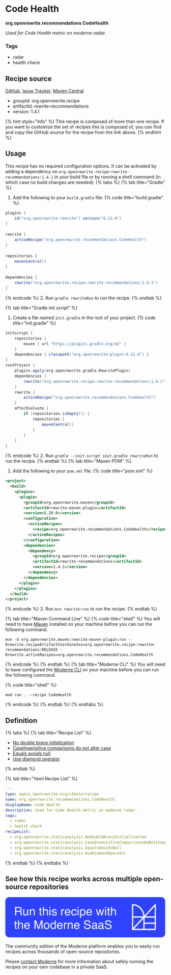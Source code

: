 # Code Health

**org.openrewrite.recommendations.CodeHealth**

_Used for Code Health metric on moderne radar._

### Tags

* radar
* health check

## Recipe source

[GitHub](https://github.com/openrewrite/rewrite-recommendations/blob/main/src/main/resources/META-INF/rewrite/radar.yml), [Issue Tracker](https://github.com/openrewrite/rewrite-recommendations/issues), [Maven Central](https://central.sonatype.com/artifact/org.openrewrite.recipe/rewrite-recommendations/1.4.1/jar)

* groupId: org.openrewrite.recipe
* artifactId: rewrite-recommendations
* version: 1.4.1

{% hint style="info" %}
This recipe is composed of more than one recipe. If you want to customize the set of recipes this is composed of, you can find and copy the GitHub source for the recipe from the link above.
{% endhint %}

## Usage

This recipe has no required configuration options. It can be activated by adding a dependency on `org.openrewrite.recipe:rewrite-recommendations:1.4.1` in your build file or by running a shell command (in which case no build changes are needed): 
{% tabs %}
{% tab title="Gradle" %}
1. Add the following to your `build.gradle` file:
{% code title="build.gradle" %}
```groovy
plugins {
    id("org.openrewrite.rewrite") version("6.12.0")
}

rewrite {
    activeRecipe("org.openrewrite.recommendations.CodeHealth")
}

repositories {
    mavenCentral()
}

dependencies {
    rewrite("org.openrewrite.recipe:rewrite-recommendations:1.4.1")
}
```
{% endcode %}
2. Run `gradle rewriteRun` to run the recipe.
{% endtab %}

{% tab title="Gradle init script" %}
1. Create a file named `init.gradle` in the root of your project.
{% code title="init.gradle" %}
```groovy
initscript {
    repositories {
        maven { url "https://plugins.gradle.org/m2" }
    }
    dependencies { classpath("org.openrewrite:plugin:6.12.0") }
}
rootProject {
    plugins.apply(org.openrewrite.gradle.RewritePlugin)
    dependencies {
        rewrite("org.openrewrite.recipe:rewrite-recommendations:1.4.1")
    }
    rewrite {
        activeRecipe("org.openrewrite.recommendations.CodeHealth")
    }
    afterEvaluate {
        if (repositories.isEmpty()) {
            repositories {
                mavenCentral()
            }
        }
    }
}
```
{% endcode %}
2. Run `gradle --init-script init.gradle rewriteRun` to run the recipe.
{% endtab %}
{% tab title="Maven POM" %}
1. Add the following to your `pom.xml` file:
{% code title="pom.xml" %}
```xml
<project>
  <build>
    <plugins>
      <plugin>
        <groupId>org.openrewrite.maven</groupId>
        <artifactId>rewrite-maven-plugin</artifactId>
        <version>5.29.0</version>
        <configuration>
          <activeRecipes>
            <recipe>org.openrewrite.recommendations.CodeHealth</recipe>
          </activeRecipes>
        </configuration>
        <dependencies>
          <dependency>
            <groupId>org.openrewrite.recipe</groupId>
            <artifactId>rewrite-recommendations</artifactId>
            <version>1.4.1</version>
          </dependency>
        </dependencies>
      </plugin>
    </plugins>
  </build>
</project>
```
{% endcode %}
2. Run `mvn rewrite:run` to run the recipe.
{% endtab %}

{% tab title="Maven Command Line" %}
{% code title="shell" %}
You will need to have [Maven](https://maven.apache.org/download.cgi) installed on your machine before you can run the following command.

```shell
mvn -U org.openrewrite.maven:rewrite-maven-plugin:run -Drewrite.recipeArtifactCoordinates=org.openrewrite.recipe:rewrite-recommendations:RELEASE -Drewrite.activeRecipes=org.openrewrite.recommendations.CodeHealth
```
{% endcode %}
{% endtab %}
{% tab title="Moderne CLI" %}
You will need to have configured the [Moderne CLI](https://docs.moderne.io/moderne-cli/cli-intro) on your machine before you can run the following command.

{% code title="shell" %}
```shell
mod run . --recipe CodeHealth
```
{% endcode %}
{% endtab %}
{% endtabs %}

## Definition

{% tabs %}
{% tab title="Recipe List" %}
* [No double brace initialization](../staticanalysis/nodoublebraceinitialization.md)
* [CaseInsensitive comparisons do not alter case](../staticanalysis/caseinsensitivecomparisonsdonotchangecase.md)
* [Equals avoids null](../staticanalysis/equalsavoidsnull.md)
* [Use diamond operator](../staticanalysis/usediamondoperator.md)

{% endtab %}

{% tab title="Yaml Recipe List" %}
```yaml
---
type: specs.openrewrite.org/v1beta/recipe
name: org.openrewrite.recommendations.CodeHealth
displayName: Code Health
description: Used for Code Health metric on moderne radar.
tags:
  - radar
  - health check
recipeList:
  - org.openrewrite.staticanalysis.NoDoubleBraceInitialization
  - org.openrewrite.staticanalysis.CaseInsensitiveComparisonsDoNotChangeCase
  - org.openrewrite.staticanalysis.EqualsAvoidsNull
  - org.openrewrite.staticanalysis.UseDiamondOperator

```
{% endtab %}
{% endtabs %}

## See how this recipe works across multiple open-source repositories

[![Moderne Link Image](/.gitbook/assets/ModerneRecipeButton.png)](https://app.moderne.io/recipes/org.openrewrite.recommendations.CodeHealth)

The community edition of the Moderne platform enables you to easily run recipes across thousands of open-source repositories.

Please [contact Moderne](https://moderne.io/product) for more information about safely running the recipes on your own codebase in a private SaaS.
